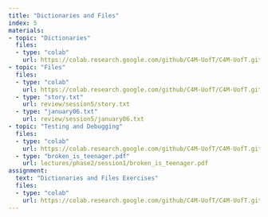 ```yaml
---
title: "Dictionaries and Files"
index: 5
materials:
- topic: "Dictionaries"
  files:
  - type: "colab"
    url: https://colab.research.google.com/github/C4M-UofT/C4M-UofT.github.io/blob/master/review/session5/Dictionaries.ipynb
- topic: "Files"
  files: 
  - type: "colab"
    url: https://colab.research.google.com/github/C4M-UofT/C4M-UofT.github.io/blob/master/review/session5/Files.ipynb
  - type: "story.txt"
    url: review/session5/story.txt
  - type: "january06.txt"
    url: review/session5/january06.txt
- topic: "Testing and Debugging"
  files: 
  - type: "colab"
    url: https://colab.research.google.com/github/C4M-UofT/C4M-UofT.github.io/blob/master/review/session5/Testing_and_Debugging.ipynb
  - type: "broken_is_teenager.pdf"
    url: lectures/phase2/session1/broken_is_teenager.pdf
assignment:
  text: "Dictionaries and Files Exercises"
  files:
  - type: "colab" 
    url: https://colab.research.google.com/github/C4M-UofT/C4M-UofT.github.io/blob/master/review/exercises/Dictionaries and Files Exercises.ipynb
---
```

